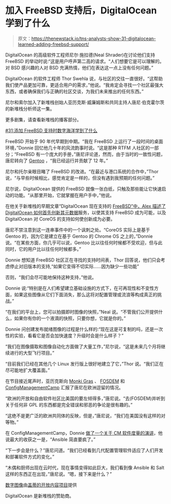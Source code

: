 # 加入 FreeBSD 支持后，DigitalOcean 学到了什么

> 原文：<https://thenewstack.io/tns-analysts-show-31-digitalocean-learned-adding-freebsd-support/>

DigitalOcean 的高级软件工程师尼尔·施拉德(Neal Shrader)在讨论他们支持 FreeBSD 的举动时说:“这是用户呼声第二高的请求。“人们想要它是可以理解的。对 BSD 感兴趣的人对 BSD 充满热情，他们在表达这一点上没有任何问题。”

DigitalOcean 的软件工程师 Thor Swehla 说，与社区的交往一直很好。“这帮助我们使产品更加可靠，更适合用户的需求，”他说。“我肯定会寻找一个社区最强大东西，或者确保我们与正确的社区交谈，为我们未来推出的任何东西。”

尼尔和索尔加入了新堆栈创始人亚历克斯·威廉姆斯和共同主持人唐尼·伯克霍尔茨的新堆栈分析师这一集。

更多剧集，请查看新堆栈的播客部分。

[#31:添加 FreeBSD 支持时数字海洋学到了什么](https://thenewstack.simplecast.com/episodes/31-what-digitalocean-learned-when-adding-freebsd-support)

FreeBSD 开始于 90 年代早期到中期。“我在 FreeBSD 上运行了一段时间的桌面环境，”Donnie 回忆他几十年的风流韵事时说。“这是那种 RTFM 人社区的一部分；“FreeBSD 有一个庞大的手册，”唐尼评论道，然而，由于当时的一致性问题，唐尼转向了 [Gentoo](https://www.gentoo.org/) ，“我已经运行并贡献了 12 年。”

尼尔和托尔亲眼目睹了 FreeBSD 的改进。“在最近与港口系统的合作中，”Thor 说，“与早些时候相比，感觉肯定是一样的，但没有遇到我预期的任何问题。”

尼尔说，DigitalOcean 提供的 FreeBSD 就像一张白纸，只触及那些能让它快速启动的功能。“从那里开始，它就掌握在用户手中，”他说。

在他关于新堆栈的早期文章“DigitalOcean 现在支持的 [FreeBSD”中，Alex 描述了 DigitalOcean 如何首先创新其](https://thenewstack.io/freebsd-now-supported-digital-ocean/)[元数据](https://developers.digitalocean.com/documentation/metadata/)服务，以使其支持 FreeBSD 成为可能，以及 DigitalOcean 对 CoreOS 的支持如何使创新成为必要。

唐尼不禁注意到这一连串事件中的一个讽刺之处。“CoreOS 实际上是基于 Gentoo 的，因为它是建立在基于 Gentoo 的 Chrome OS 之上的，”Donnie 说。“在某些方面，你几乎可以说，Gentoo 比以往任何时候都不受欢迎，但与此同时，它的用户比以往任何时候都多。”

Donnie 想知道 FreeBSD 社区正在寻找的支持时间表，Thor 回答说，他们只会考虑停止对旧版本的支持,“如果它变得不切实际……因为缺少一些功能”

否则，“我们会尽可能地保持这种支持，”他说。

Donnie 说:“特别是在人们希望建立基础设施的方式下，在可再现性和不变性方面，如果这些图像从它们下面消失，那么这将对配置管理或流浪等构成真正的挑战。”

“在我们的平台上，您可以拍摄即时图像的快照，”Neal 说。“不管我们公开提供什么，如果你有你的一个液滴的快照，只要你想，它就是你的。”

Donnie 问创建发布就绪图像的过程是什么样的:“现在这是可复制的吗，还是一次性的实验，看看它是否会加快速度？升级时会是什么样子？”

“我们在图像摄取和图像自动化方面做了大量工作，”尼尔说，“这是未来几个月将继续进行的大型飞行项目。”

“目前我们已经在其他几个 Linux 发行版上很好地建立了它，”Thor 说。“我们正在尽可能地扩大覆盖面。”

在节目接近尾声时，亚历克斯向 [Monki Gras](http://monkigras.com/) 、 [FOSDEM](https://fosdem.org/2015/) 和 [ConfigManagementCamp](http://cfgmgmtcamp.eu/) 汇报了唐尼在欧洲逗留的情况。

“欧洲的开放和自由软件社区比美国的要左倾得多，”唐尼说。“去(FOSDEM)并听到关于任何非 GPL 的东西都是完全错误和邪恶的争论是很有趣的。”

“这绝不是更广泛的欧洲共同体的反映，但是，”唐尼说，“我们在美国没有这样的对等物。”

在 ConfigManagementCamp，Donnie [做了一个关于 CM 软件度量的演讲](http://www.slideshare.net/dberkholz/is-your-community-healthy-metrics-on-the-top-cm-software)，他说最大的收获之一是，“Ansible 简直要疯了。”

“下一步会是什么？”唐尼问道。“我们已经看到几代配置管理软件适应了人们开发和部署软件方式的变化。”

“木偶和厨师出现在云时代，现在事情变得如此巨大，我们看到像 Ansible 和 Salt 这样的东西正在出现，”唐尼说。“嗯，接下来是什么？”

[数字图像](http://www.getty.edu/art/collection/objects/61916/gustave-le-gray-an-effect-of-sunlight-ocean-no-23-french-1857-1859/)由[盖蒂的开放内容项目](http://www.getty.edu/about/opencontent.html)提供

DigitalOcean 是新堆栈的赞助商。

<svg xmlns:xlink="http://www.w3.org/1999/xlink" viewBox="0 0 68 31" version="1.1"><title>Group</title> <desc>Created with Sketch.</desc></svg>